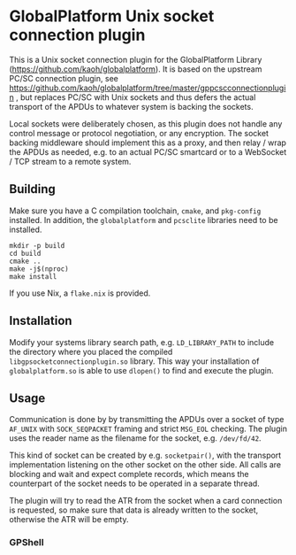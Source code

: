 # GlobalPlatform Unix socket connection plugin

This is a Unix socket connection plugin for the GlobalPlatform Library (https://github.com/kaoh/globalplatform). It is based on the upstream PC/SC connection plugin, see https://github.com/kaoh/globalplatform/tree/master/gppcscconnectionplugin , but replaces PC/SC with Unix sockets and thus defers the actual transport of the APDUs to whatever system is backing the sockets.

Local sockets were deliberately chosen, as this plugin does not handle any control message or protocol negotiation, or any encryption. The socket backing middleware should implement this as a proxy, and then relay / wrap the APDUs as needed, e.g. to an actual PC/SC smartcard or to a WebSocket / TCP stream to a remote system.

## Building

Make sure you have a C compilation toolchain, `cmake`, and `pkg-config` installed. In addition, the `globalplatform` and `pcsclite` libraries need to be installed.

```
mkdir -p build
cd build
cmake ..
make -j$(nproc)
make install
```

If you use Nix, a `flake.nix` is provided.

## Installation

Modify your systems library search path, e.g. `LD_LIBRARY_PATH` to include the directory where you placed the compiled `libgpsocketconnectionplugin.so` library. This way your installation of `globalplatform.so` is able to use `dlopen()` to find and execute the plugin.

## Usage

Communication is done by by transmitting the APDUs over a socket of type `AF_UNIX` with `SOCK_SEQPACKET` framing and strict `MSG_EOL` checking. The plugin uses the reader name as the filename for the socket, e.g. `/dev/fd/42`.

This kind of socket can be created by e.g. `socketpair()`, with the transport implementation listening on the other socket on the other side. All calls are blocking and wait and expect complete records, which means the counterpart of the socket needs to be operated in a separate thread.

The plugin will try to read the ATR from the socket when a card connection is requested, so make sure that data is already written to the socket, otherwise the ATR will be empty.

### GPShell
